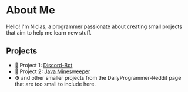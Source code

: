 # About Me

Hello! I'm Niclas, a programmer passionate about creating small projects that aim to help me learn new stuff.

## Projects

- 🌟 Project 1: [Discord-Bot](https://github.com/Niclas0308/Discord-Bot)
- 🚀 Project 2: [Java Minesweeper](https://github.com/Niclas0308/javaminesweeper)
- ⚙️ and other smaller projects from the DailyProgrammer-Reddit page that are too small to include here.


